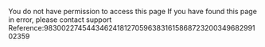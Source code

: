 You do not have permission to access this page If you have found this page in error, please contact support Reference:98300227454434624181270596383161586872320034968299102359